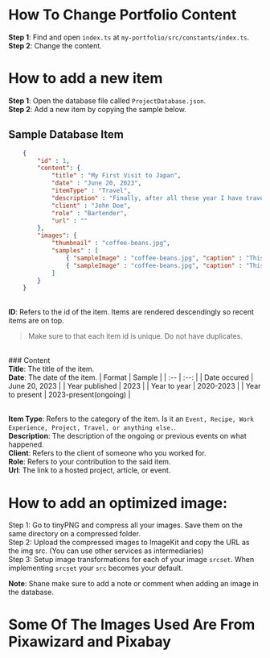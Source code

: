 # How To Change Portfolio Content
**Step 1**: Find and open ```index.ts``` at ```my-portfolio/src/constants/index.ts```.
<br>**Step 2**: Change the content.

# How to add a new item
**Step 1**: Open the database file called ```ProjectDatabase.json```.
<br>**Step 2**: Add a new item by copying the sample below.
<br>
## Sample Database Item
```json
    {
        "id" : 1, 
        "content": { 
            "title" : "My First Visit to Japan",
            "date" : "June 20, 2023",
            "itemType" : "Travel",
            "description" : "Finally, after all these year I have traveled to japan! More stuff...",
            "client" : "John Doe",
            "role" : "Bartender",
            "url" : ""
        },
        "images": {
            "thumbnail" : "coffee-beans.jpg",
            "samples" : [ 
                { "sampleImage" : "coffee-beans.jpg", "caption" : "This is caption one."},
                { "sampleImage" : "coffee-beans.jpg", "caption" : "This is caption two refer to image one."}
            ]
        }
    }
```
<br>**ID**: Refers to the id of the item. Items are rendered descendingly so recent items are on top.
> Make sure to that each item id is unique. Do not have duplicates.

<br>### Content
<br>**Title**: The title of the item.
<br>**Date**: The date of the item.
| Format | Sample |
| :-- | :--: |
| Date occured | June 20, 2023 |
| Year published | 2023 |
| Year to year | 2020-2023 |
| Year to present |  2023-present(ongoing) |


<br>**Item Type**: Refers to the category of the item. Is it an ```Event, Recipe, Work Experience, Project, Travel, or anything else.```.
<br>**Description**: The description of the ongoing or previous events on what happened.
<br>**Client**: Refers to the client of someone who you worked for.
<br>**Role**: Refers to your contribution to the said item.
<br>**Url**: The link to a hosted project, article, or event.

# How to add an optimized image:
Step 1: Go to tinyPNG and compress all your images. Save them on the same directory on a compressed folder. 
<br>Step 2: Upload the compressed images to ImageKit and copy the URL as the img src. (You can use other services as intermediaries)
<br>Step 3: Setup image transformations for each of your image ```srcset```. When implementing ```srcset``` your ```src``` becomes your default. 

**Note**: Shane make sure to add a note or comment when adding an image in the database.

# Some Of The Images Used Are From Pixawizard and Pixabay

